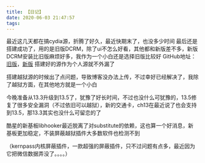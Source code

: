 ```yaml
---
title: 【日记】
date: 2020-06-03 21:47:57
tags:
---
```

最近这几天都在搞cydia源，折腾了好久，最近快期末了，也没多少时间
最后还是搭建成功了，用的是旧版DCRM，除了ui不怎么好看，其他都和新版差不多，新版DCRM安装比旧版麻烦好多，我作为一个小白还是选择旧版比较好  GitHub地址：[旧版](https://github.com/dlxg/WEIPDCRM)，[新版](https://github.com/82Flex/DCRM)
搭建好的源作为个人源就不外漏了

搭建越狱源的时候出了点问题，导致博客没办法上传，不过幸好已经解决了，我除了越狱方面，在其他地方就是一个小白

今晚准备从13.3升级到13.5了，犹豫了好长时间，不过也没什么可犹豫的，13.5修复了很多安全漏洞（不过依旧可以越狱），新的交通卡，ch13在最近说了也会支持到13.5，那13.3其实也没什么可留恋的了

酷星的新基板libhooker最近脱离了对substitute的依赖，这也算一个好消息，新基板更加稳定，不装屏蔽越狱插件大多数软件也检测不到

（kernpass内核屏蔽插件，一款超强的屏蔽插件，只不过问题有点多，最近因为它把微信数据弄没了。。。。）